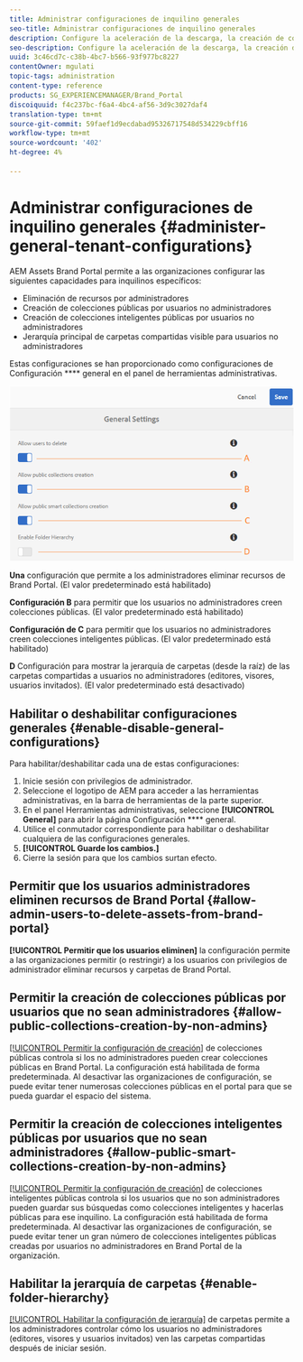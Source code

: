 ```yaml
---
title: Administrar configuraciones de inquilino generales
seo-title: Administrar configuraciones de inquilino generales
description: Configure la aceleración de la descarga, la creación de colecciones inteligentes públicas, la creación de colecciones públicas y permita a los usuarios administradores eliminar recursos en los inquilinos.
seo-description: Configure la aceleración de la descarga, la creación de colecciones inteligentes públicas, la creación de colecciones públicas y permita a los usuarios administradores eliminar recursos en los inquilinos.
uuid: 3c46cd7c-c38b-4bc7-b566-93f977bc8227
contentOwner: mgulati
topic-tags: administration
content-type: reference
products: SG_EXPERIENCEMANAGER/Brand_Portal
discoiquuid: f4c237bc-f6a4-4bc4-af56-3d9c3027daf4
translation-type: tm+mt
source-git-commit: 59faef1d9ecdabad95326717548d534229cbff16
workflow-type: tm+mt
source-wordcount: '402'
ht-degree: 4%

---
```



# Administrar configuraciones de inquilino generales {#administer-general-tenant-configurations}

AEM Assets Brand Portal permite a las organizaciones configurar las siguientes capacidades para inquilinos específicos:

* Eliminación de recursos por administradores
* Creación de colecciones públicas por usuarios no administradores
* Creación de colecciones inteligentes públicas por usuarios no administradores
* Jerarquía principal de carpetas compartidas visible para usuarios no administradores

Estas configuraciones se han proporcionado como configuraciones de Configuración **** general en el panel de herramientas administrativas.

![](assets/general-config.png)

**Una** configuración que permite a los administradores eliminar recursos de Brand Portal. (El valor predeterminado está habilitado)

**Configuración B** para permitir que los usuarios no administradores creen colecciones públicas. (El valor predeterminado está habilitado)

**Configuración de C** para permitir que los usuarios no administradores creen colecciones inteligentes públicas. (El valor predeterminado está habilitado)

**D** Configuración para mostrar la jerarquía de carpetas (desde la raíz) de las carpetas compartidas a usuarios no administradores (editores, visores, usuarios invitados). (El valor predeterminado está desactivado)

## Habilitar o deshabilitar configuraciones generales {#enable-disable-general-configurations}

Para habilitar/deshabilitar cada una de estas configuraciones:

1. Inicie sesión con privilegios de administrador.
1. Seleccione el logotipo de AEM para acceder a las herramientas administrativas, en la barra de herramientas de la parte superior.
1. En el panel Herramientas administrativas, seleccione **[!UICONTROL General]** para abrir la página Configuración **** general.
1. Utilice el conmutador correspondiente para habilitar o deshabilitar cualquiera de las configuraciones generales.
1. **[!UICONTROL Guarde los cambios.]**
1. Cierre la sesión para que los cambios surtan efecto.

## Permitir que los usuarios administradores eliminen recursos de Brand Portal {#allow-admin-users-to-delete-assets-from-brand-portal}

**[!UICONTROL Permitir que los usuarios eliminen]** la configuración permite a las organizaciones permitir (o restringir) a los usuarios con privilegios de administrador eliminar recursos y carpetas de Brand Portal.

## Permitir la creación de colecciones públicas por usuarios que no sean administradores {#allow-public-collections-creation-by-non-admins}

[[!UICONTROL Permitir la configuración de creación]](../using/brand-portal-share-collection.md#main-pars-text-1915052376) de colecciones públicas controla si los no administradores pueden crear colecciones públicas en Brand Portal. La configuración está habilitada de forma predeterminada. Al desactivar las organizaciones de configuración, se puede evitar tener numerosas colecciones públicas en el portal para que se pueda guardar el espacio del sistema.

## Permitir la creación de colecciones inteligentes públicas por usuarios que no sean administradores {#allow-public-smart-collections-creation-by-non-admins}

[[!UICONTROL Permitir la configuración de creación]](../using/brand-portal-searching.md#main-pars-header-500620467) de colecciones inteligentes públicas controla si los usuarios que no son administradores pueden guardar sus búsquedas como colecciones inteligentes y hacerlas públicas para ese inquilino. La configuración está habilitada de forma predeterminada. Al desactivar las organizaciones de configuración, se puede evitar tener un gran número de colecciones inteligentes públicas creadas por usuarios no administradores en Brand Portal de la organización.

<!-- 
## Allow download acceleration {#allow-download-acceleration}

[[!UICONTROL Allow download acceleration]](../using/accelerated-download.md) configuration lets the organizations to allow accelerated downloads of assets from Brand Portal and shared links, by integrating with IBM Aspera Connect that is an install-on-demand application. The application uses proprietary technology to remove TCP overheads.
-->

## Habilitar la jerarquía de carpetas {#enable-folder-hierarchy}

[[!UICONTROL Habilitar la configuración de jerarquía]](../using/brand-portal-sharing-folders.md#non-admin-user-access-to-shared-folders) de carpetas permite a los administradores controlar cómo los usuarios no administradores (editores, visores y usuarios invitados) ven las carpetas compartidas después de iniciar sesión.
